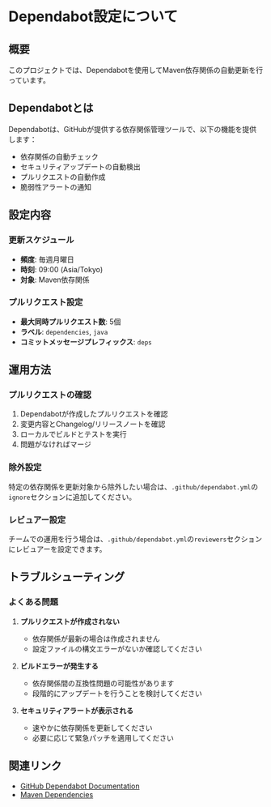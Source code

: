 # Dependabot設定について

## 概要

このプロジェクトでは、Dependabotを使用してMaven依存関係の自動更新を行っています。

## Dependabotとは

Dependabotは、GitHubが提供する依存関係管理ツールで、以下の機能を提供します：

- 依存関係の自動チェック
- セキュリティアップデートの自動検出
- プルリクエストの自動作成
- 脆弱性アラートの通知

## 設定内容

### 更新スケジュール
- **頻度**: 毎週月曜日
- **時刻**: 09:00 (Asia/Tokyo)
- **対象**: Maven依存関係

### プルリクエスト設定
- **最大同時プルリクエスト数**: 5個
- **ラベル**: `dependencies`, `java`
- **コミットメッセージプレフィックス**: `deps`

## 運用方法

### プルリクエストの確認
1. Dependabotが作成したプルリクエストを確認
2. 変更内容とChangelog/リリースノートを確認
3. ローカルでビルドとテストを実行
4. 問題がなければマージ

### 除外設定
特定の依存関係を更新対象から除外したい場合は、`.github/dependabot.yml`の`ignore`セクションに追加してください。

### レビュアー設定
チームでの運用を行う場合は、`.github/dependabot.yml`の`reviewers`セクションにレビュアーを設定できます。

## トラブルシューティング

### よくある問題

1. **プルリクエストが作成されない**
   - 依存関係が最新の場合は作成されません
   - 設定ファイルの構文エラーがないか確認してください

2. **ビルドエラーが発生する**
   - 依存関係間の互換性問題の可能性があります
   - 段階的にアップデートを行うことを検討してください

3. **セキュリティアラートが表示される**
   - 速やかに依存関係を更新してください
   - 必要に応じて緊急パッチを適用してください

## 関連リンク

- [GitHub Dependabot Documentation](https://docs.github.com/en/code-security/dependabot)
- [Maven Dependencies](https://maven.apache.org/guides/introduction/introduction-to-dependency-mechanism.html)
